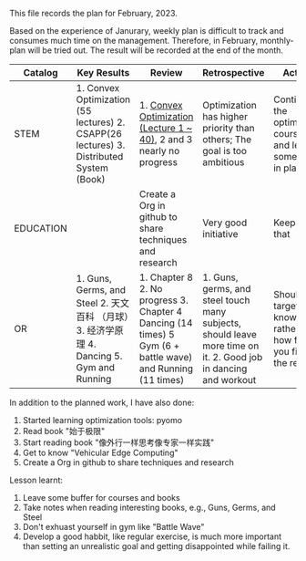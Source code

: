 This file records the plan for February, 2023. 

Based on the experience of Janurary, weekly plan is difficult to track and consumes much time on the management. 
Therefore, in February, monthly-plan will be tried out. The result will be recorded at the end of the month. 


| Catalog  | Key Results |  Review | Retrospective | Actions  |
|---|---|---|---|---|
| STEM  | 1. Convex Optimization (55 lectures)  2. CSAPP(26 lectures) 3. Distributed System (Book) | 1. [Convex Optimization (Lecture 1 ~ 40)](https://www.bilibili.com/video/BV1Jt411p7jE?p=39&spm_id_from=pageDriver&vd_source=b2f9d3cbfd56f4dc70d5865866121bbf), 2 and 3 nearly no progress  | Optimization has higher priority than others; The goal is too ambitious  | Continue the optimization courses, and leave some buffer in planning |
| EDUCATION |  |  Create a Org in github to share techniques and research | Very good initiative  | Keep doing that |
| OR  | 1. Guns, Germs, and Steel 2. 天文百科 （月球）3. 经济学原理 4. Dancing 5. Gym and Running  | 1. Chapter 8 2. No progress 3. Chapter 4 Dancing (14 times) 5 Gym (6 + battle wave) and Running (11 times) | 1. Guns, germs, and steel touch many subjects, should leave more time on it.  2. Good job in dancing and workout | Should target on knowledge rather than how fast you finish the reading |

In addition to the planned work, I have also done: 
1. Started learning optimization tools: pyomo
2. Read book "始于极限"
3. Start reading book "像外行一样思考像专家一样实践"
4. Get to know "Vehicular Edge Computing"
5. Create a Org in github to share techniques and research

Lesson learnt: 
1. Leave some buffer for courses and books
2. Take notes when reading interesting books, e.g., Guns, Germs, and Steel
3. Don't exhuast yourself in gym like "Battle Wave"
4. Develop a good habbit, like regular exercise, is much more important than setting an unrealistic goal and getting disappointed while failing it. 


